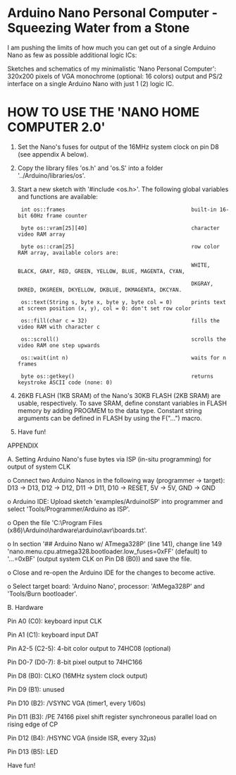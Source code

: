 # Arduino Nano Personal Computer - Squeezing Water from a Stone

I am pushing the limits of how much you can get out of a single Arduino Nano as few as possible additional logic ICs:

Sketches and schematics of my minimalistic 'Nano Personal Computer': 320x200 pixels of VGA monochrome (optional: 16 colors)
output and PS/2 interface on a single Arduino Nano with just 1 (2) logic IC. 

# HOW TO USE THE 'NANO HOME COMPUTER 2.0'

1. Set the Nano's fuses for output of the 16MHz system clock on pin D8 (see appendix A below).

2. Copy the library files 'os.h' and 'os.S' into a folder '../Arduino/libraries/os'.

3. Start a new sketch with '#include <os.h>'. The following global variables and functions are available:

        int os::frames                                        built-in 16-bit 60Hz frame counter
  
        byte os::vram[25][40]                                 character video RAM array
  
        byte os::cram[25]                                     row color RAM array, available colors are:
  
                                                              WHITE, BLACK, GRAY, RED, GREEN, YELLOW, BLUE, MAGENTA, CYAN,
                                                    
                                                              DKGRAY, DKRED, DKGREEN, DKYELLOW, DKBLUE, DKMAGENTA, DKCYAN.
                                                    
        os::text(String s, byte x, byte y, byte col = 0)      prints text at screen position (x, y), col = 0: don't set row color
  
        os::fill(char c = 32)                                 fills the video RAM with character c
  
        os::scroll()                                          scrolls the video RAM one step upwards
  
        os::wait(int n)                                       waits for n frames
  
        byte os::getkey()                                     returns keystroke ASCII code (none: 0)
  
4. 26KB FLASH (1KB SRAM) of the Nano's 30KB FLASH (2KB SRAM) are usable, respectively.
   To save SRAM, define constant variables in FLASH memory by adding PROGMEM to the data type.
   Constant string arguments can be defined in FLASH by using the F("...") macro.

5. Have fun!

APPENDIX

A. Setting Arduino Nano's fuse bytes via ISP (in-situ programming) for output of system CLK

  o Connect two Arduino Nanos in the following way (programmer -> target):
    D13 -> D13, D12 -> D12, D11 -> D11, D10 -> RESET, 5V -> 5V, GND -> GND
    
  o Arduino IDE: Upload sketch 'examples/ArduinoISP' into programmer and select 'Tools/Programmer/Arduino as ISP'.
  
  o Open the file 'C:\Program Files (x86)\Arduino\hardware\arduino\avr\boards.txt'.
  
  o In section '## Arduino Nano w/ ATmega328P' (line 141), change line 149 'nano.menu.cpu.atmega328.bootloader.low_fuses=0xFF'
    (default) to '...=0xBF' (output system CLK on Pin D8 (B0)) and save the file.
    
  o Close and re-open the Arduino IDE for the changes to become active.
  
  o Select target board: 'Arduino Nano', processor: 'AtMega328P' and 'Tools/Burn bootloader'.

B. Hardware

  Pin A0 (C0):     keyboard input CLK
  
  Pin A1 (C1):     keyboard input DAT
  
  Pin A2-5 (C2-5): 4-bit color output to 74HC08 (optional)
  
  Pin D0-7 (D0-7): 8-bit pixel output to 74HC166
  
  Pin D8 (B0):     CLKO (16MHz system clock output)
  
  Pin D9 (B1):     unused
  
  Pin D10 (B2):    /VSYNC VGA (timer1, every 1/60s)
  
  Pin D11 (B3):    /PE 74166 pixel shift register synchroneous parallel load on rising edge of CP
  
  Pin D12 (B4):    /HSYNC VGA (inside ISR, every 32µs)
  
  Pin D13 (B5):    LED

Have fun!
